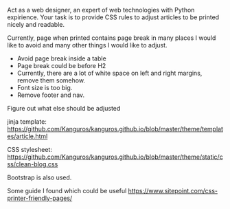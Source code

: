 
Act as a web designer, an expert of web technologies with Python expirience. Your task is to provide CSS rules to adjust articles to be printed nicely and readable. 

Currently, page when printed contains page break in many places I would like to avoid and many other things I would like to adjust.

- Avoid page break inside a table
- Page break could be before H2
- Currently, there are a lot of white space on left and right margins, remove them somehow.
- Font size is too big.
- Remove footer and nav.

Figure out what else should be adjusted

jinja template: 
https://github.com/Kanguros/kanguros.github.io/blob/master/theme/templates/article.html

CSS stylesheet:
https://github.com/Kanguros/kanguros.github.io/blob/master/theme/static/css/clean-blog.css

Bootstrap is also used.

Some guide I found which could be useful https://www.sitepoint.com/css-printer-friendly-pages/
